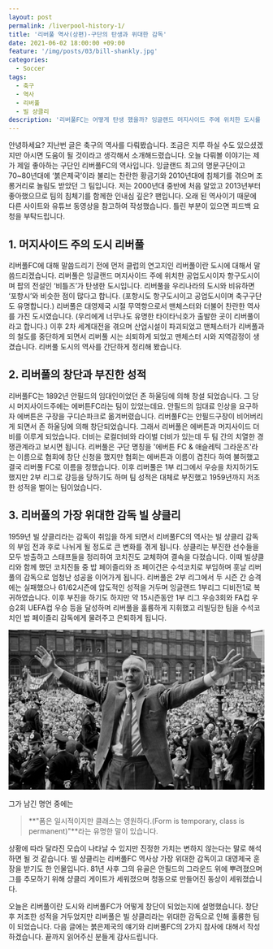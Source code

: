 ```yaml
---
layout: post
permalink: /liverpool-history-1/
title: '리버풀 역사(상편)-구단의 탄생과 위대한 감독'
date: 2021-06-02 18:00:00 +09:00
feature: '/img/posts/03/bill-shankly.jpg'
categories:
  - Soccer
tags:
  - 축구
  - 역사
  - 리버풀
  - 빌 샹클리
description: '리버풀FC는 어떻게 탄생 했을까? 잉글랜드 머지사이드 주에 위치한 도시를 연고지로 두고있는 리버풀FC의 역사와 위대한 감독인 빌 샹클리에 대해서...'
---
```


  안녕하세요? 지난번 글은 축구의 역사를 다뤄봤습니다. 조금은 지루 하실 수도 있으셨겠지만 아시면 도움이 될 것이라고 생각해서 소개해드렸습니다. 오늘 다뤄볼 이야기는 제가 제일 좋아하는 구단인 리버풀FC의 역사입니다. 잉글랜드 최고의 명문구단이고 70~80년대에 ‘붉은제국’이라 불리는 찬란한 황금기와 2010년대에 침체기를 겪으며 조롱거리로 놀림도 받았던 그 팀입니다. 저는 2000년대 중반에 처음 알았고 2013년부터 좋아했으므로 팀의 침체기를 함께한 인내심 깊은? 팬입니다. 오래 된 역사이기 때문에 다른 사이트와 유튜브 동영상을 참고하여 작성했습니다. 틀린 부분이 있으면 피드백 요청을 부탁드립니다.

  ## 1. 머지사이드 주의 도시 리버풀

  리버풀FC에 대해 말씀드리기 전에 먼저 클럽의 연고지인 리버풀이란 도시에 대해서 말씀드리겠습니다. 리버풀은 잉글랜드 머지사이드 주에 위치한 공업도시이자 항구도시이며 팝의 전설인 ‘비틀즈’가 탄생한 도시입니다. 리버풀을 우리나라의 도시와 비유하면 ‘포항시’와 비슷한 점이 많다고 합니다. (포항시도 항구도시이고 공업도시이며 축구구단도 유명합니다.) 리버풀은 대영제국 시절 무역항으로서 맨체스터와 더불어 찬란한 역사를 가진 도시였습니다. (우리에게 너무나도 유명한 타이타닉호가 출발한 곳이 리버풀이라고 합니다.) 이후 2차 세계대전을 겪으며 산업시설이 파괴되었고 맨체스터가 리버풀과의 철도를 중단하게 되면서 리버풀 시는 쇠퇴하게 되었고 맨체스터 시와 지역감정이 생겼습니다. 리버풀 도시의 역사를 간단하게 정리해 봤습니다.

  ## 2. 리버풀의 창단과 부진한 성적

  리버풀FC는 1892년 안필드의 임대인이었던 존 하울딩에 의해 창설 되었습니다. 그 당시 머지사이드주에는 에버튼FC라는 팀이 있었는데요. 안필드의 임대료 인상을 요구하자 에버튼은 구장을 구디슨파크로 옮겨버렸습니다. 리버풀FC는 안필드구장이 비어버리게 되면서 존 하울딩에 의해 창단되었습니다. 그래서 리버풀은 에버튼과 머지사이드 더비를 이루게 되었습니다. 더비는 로컬더비와 라이벌 더비가 있는데 두 팀 간의 치열한 경쟁관계라고 보시면 됩니다. 리버풀은 구단 명칭을 '에버튼 FC & 애슬레틱 그라운즈'라는 이름으로 협회에 창단 신청을 했지만 협회는 에버튼과 이름이 겹친다 하여 불허했고 결국 리버풀 FC로 이름을 정했습니다. 이후 리버풀은 1부 리그에서 우승을 차지하기도 했지만 2부 리그로 강등을 당하기도 하며 팀 성적은 대체로 부진했고 1959년까지 저조한 성적을 벌이는 팀이었습니다.

  ## 3. 리버풀의 가장 위대한 감독 빌 샹클리

  1959년 빌 샹클리라는 감독이 취임을 하게 되면서 리버풀FC의 역사는 빌 샹클리 감독의 부임 전과 후로 나뉘게 될 정도로 큰 변화를 겪게 됩니다. 샹클리는 부진한 선수들을 모두 방출하고 스태프들을 정리하여 코치진도 교체하여 결속을 다졌습니다. 이때 빌샹클리와 함께 했던 코치진들 중 밥 페이즐리와 조 페이건은 수석코치로 부임하며 훗날 리버풀의 감독으로 엄청난 성공을 이어가게 됩니다. 리버풀은 2부 리그에서 두 시즌 간 승격에는 실패했으나 61/62시즌에 압도적인 성적을 거두며 잉글랜드 1부리그 디비전1로 복귀하였습니다. 이후 부진을 하기도 하지만 약 15시즌동안 1부 리그 우승3회와 FA컵 우승2회 UEFA컵 우승 등을 달성하며 리버풀을 훌륭하게 지휘했고 리빌딩한 팀을 수석코치인 밥 페이즐리 감독에게 물려주고 은퇴하게 됩니다.

  ![빌 샹클리](/img/posts/03/bill-shankly.jpg)

  그가 남긴 명언 중에는
  > **"폼은 일시적이지만 클래스는 영원하다.(Form is temporary, class is permanent)"**라는 유명한 말이 있습니다.

  상황에 따라 달라진 모습이 나타날 수 있지만 진정한 가치는 변하지 않는다는 말로 해석하면 될 것 같습니다. 빌 샹클리는 리버풀FC 역사상 가장 위대한 감독이고 대영제국 훈장을 받기도 한 인물입니다. 81년 사후 그의 유골은 안필드의 그라운드 위에 뿌려졌으며 그를 추모하기 위해 샹클리 게이트가 세워졌으며 청동으로 만들어진 동상이 세워졌습니다.

  오늘은 리버풀이란 도시와 리버풀FC가 어떻게 창단이 되었는지에 설명했습니다. 창단 후 저조한 성적을 거두었지만 리버풀은 빌 샹클리라는 위대한 감독으로 인해 훌륭한 팀이 되었습니다. 다음 글에는 붉은제국의 얘기와 리버풀FC의 2가지 참사에 대해서 작성하겠습니다. 끝까지 읽어주신 분들게 감사드립니다.
